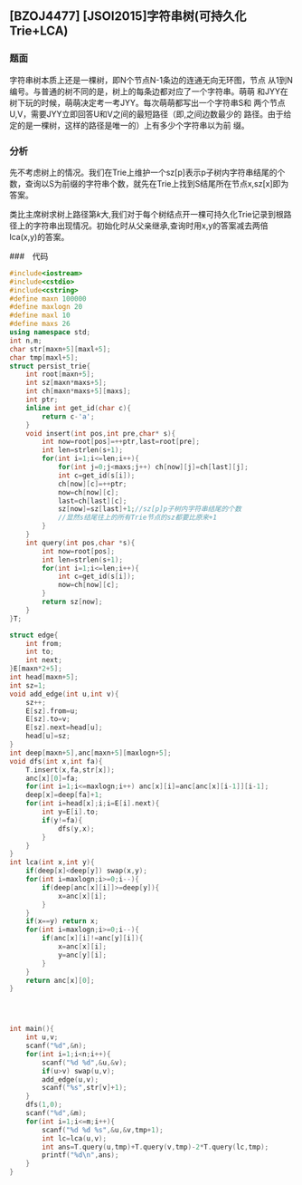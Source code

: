 ## [BZOJ4477] [JSOI2015]字符串树(可持久化Trie+LCA)

### 题面

字符串树本质上还是一棵树，即N个节点N-1条边的连通无向无环图，节点
从1到N编号。与普通的树不同的是，树上的每条边都对应了一个字符串。萌萌
和JYY在树下玩的时候，萌萌决定考一考JYY。每次萌萌都写出一个字符串S和
两个节点U,V，需要JYY立即回答U和V之间的最短路径（即,之间边数最少的
路径。由于给定的是一棵树，这样的路径是唯一的）上有多少个字符串以为前
缀。

### 分析

先不考虑树上的情况。我们在Trie上维护一个sz[p]表示p子树内字符串结尾的个数，查询以S为前缀的字符串个数，就先在Trie上找到S结尾所在节点x,sz[x]即为答案。

类比主席树求树上路径第$k$大,我们对于每个树结点开一棵可持久化Trie记录到根路径上的字符串出现情况。初始化时从父亲继承,查询时用x,y的答案减去两倍lca(x,y)的答案。

###　代码

```cpp
#include<iostream>
#include<cstdio>
#include<cstring>
#define maxn 100000 
#define maxlogn 20
#define maxl 10
#define maxs 26
using namespace std;
int n,m;
char str[maxn+5][maxl+5];
char tmp[maxl+5];
struct persist_trie{
	int root[maxn+5];
	int sz[maxn*maxs+5];
	int ch[maxn*maxs+5][maxs];
	int ptr;
	inline int get_id(char c){
		return c-'a';
	}
	void insert(int pos,int pre,char* s){
		int now=root[pos]=++ptr,last=root[pre];
		int len=strlen(s+1);
		for(int i=1;i<=len;i++){
			for(int j=0;j<maxs;j++) ch[now][j]=ch[last][j];
			int c=get_id(s[i]);
			ch[now][c]=++ptr;
			now=ch[now][c];
			last=ch[last][c];
			sz[now]=sz[last]+1;//sz[p]p子树内字符串结尾的个数
            //显然s结尾往上的所有Trie节点的sz都要比原来+1
		}
	}
	int query(int pos,char *s){
		int now=root[pos];
		int len=strlen(s+1);
		for(int i=1;i<=len;i++){
			int c=get_id(s[i]);
			now=ch[now][c];
		}
		return sz[now];
	}
}T;

struct edge{
	int from;
	int to;
	int next;
}E[maxn*2+5];
int head[maxn+5];
int sz=1;
void add_edge(int u,int v){
	sz++;
	E[sz].from=u;
	E[sz].to=v;
	E[sz].next=head[u];
	head[u]=sz;
}
int deep[maxn+5],anc[maxn+5][maxlogn+5];
void dfs(int x,int fa){
	T.insert(x,fa,str[x]);
	anc[x][0]=fa;
	for(int i=1;i<=maxlogn;i++) anc[x][i]=anc[anc[x][i-1]][i-1];
	deep[x]=deep[fa]+1;
	for(int i=head[x];i;i=E[i].next){
		int y=E[i].to;
		if(y!=fa){
			dfs(y,x);
		}
	}
}
int lca(int x,int y){
	if(deep[x]<deep[y]) swap(x,y);
	for(int i=maxlogn;i>=0;i--){
		if(deep[anc[x][i]]>=deep[y]){
			x=anc[x][i];
		}
	}
	if(x==y) return x;
	for(int i=maxlogn;i>=0;i--){
		if(anc[x][i]!=anc[y][i]){
			x=anc[x][i];
			y=anc[y][i];
		}
	}
	return anc[x][0];
}




int main(){
	int u,v;
	scanf("%d",&n);
	for(int i=1;i<n;i++){
		scanf("%d %d",&u,&v);
		if(u>v) swap(u,v);
		add_edge(u,v);
		scanf("%s",str[v]+1);
	}
	dfs(1,0);
	scanf("%d",&m);
	for(int i=1;i<=m;i++){
		scanf("%d %d %s",&u,&v,tmp+1);
		int lc=lca(u,v);
		int ans=T.query(u,tmp)+T.query(v,tmp)-2*T.query(lc,tmp);
		printf("%d\n",ans);
	}
} 
```



